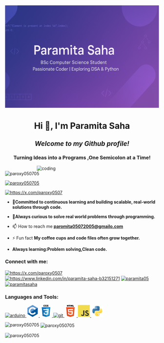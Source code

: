 ![logo](https://github.com/Paroxy050705/banner/blob/main/file_00000000ba2c622f8442d8388f52f337_conversation_id%3D67fe7b93-a6d4-8011-8a81-2f9916614470%26message_id%3D9c8b8b57-a032-4691-b5e6-29fdfeba87ca.png)
<h1 align="center">Hi 👋, I'm Paramita Saha</h1>
<h2 align="center"><i>Welcome to my Github profile!</i></h2>
<h3 align="center">Turning Ideas into a Programs ,One Semicolon at a Time!</h3>

<img align="right" alt="coding" width="400" src="https://user-images.githubusercontent.com/74038190/212747903-e9bdf048-2dc8-41f9-b973-0e72ff07bfba.gif">

<p align="left"> <img src="https://komarev.com/ghpvc/?username=paroxy050705&label=Profile%20views&color=0e75b6&style=flat" alt="paroxy050705" /> </p>

<p align="left"> <a href="https://github.com/ryo-ma/github-profile-trophy"><img src="https://github-profile-trophy.vercel.app/?username=paroxy050705" alt="paroxy050705" /></a> </p>

<p align="left"> <a href="https://twitter.com/https://x.com/paroxy0507" target="blank"><img src="https://img.shields.io/twitter/follow/https://x.com/paroxy0507?logo=twitter&style=for-the-badge" alt="https://x.com/paroxy0507" /></a> </p>

- 🌱**Committed to continuous learning and building scalable, real-world solutions through code.**

- 💬**Always curious to solve real world problems through programming.**

- 📫 How to reach me **paromita05072005@gmailo.com**

- ⚡ Fun fact **My coffee cups and code files often grow together.**

- **Always learning:Problem solving,Clean code.**

<h3 align="left">Connect with me:</h3>
<p align="left">
<a href="https://x.com/paroxy0507" target="blank"><img align="center" src="https://raw.githubusercontent.com/rahuldkjain/github-profile-readme-generator/master/src/images/icons/Social/twitter.svg" alt="https://x.com/paroxy0507" height="30" width="40" /></a>
<a href="https://www.linkedin.com/in/paramita-saha-b32151271" target="blank"><img align="center" src="https://raw.githubusercontent.com/rahuldkjain/github-profile-readme-generator/master/src/images/icons/Social/linked-in-alt.svg" alt="https://www.linkedin.com/in/paramita-saha-b32151271" height="30" width="40" /></a>
<a href="https://www.leetcode.com/paramita05" target="blank"><img align="center" src="https://raw.githubusercontent.com/rahuldkjain/github-profile-readme-generator/master/src/images/icons/Social/leet-code.svg" alt="paramita05" height="30" width="40" /></a>
<a href="https://discord.gg/paramitasaha" target="blank"><img align="center" src="https://raw.githubusercontent.com/rahuldkjain/github-profile-readme-generator/master/src/images/icons/Social/discord.svg" alt="paramitasaha" height="30" width="40" /></a>
</p>

<h3 align="left">Languages and Tools:</h3>
<p align="left"> <a href="https://www.arduino.cc/" target="_blank" rel="noreferrer"> <img src="https://cdn.worldvectorlogo.com/logos/arduino-1.svg" alt="arduino" width="40" height="40"/> </a> <a href="https://www.cprogramming.com/" target="_blank" rel="noreferrer"> <img src="https://raw.githubusercontent.com/devicons/devicon/master/icons/c/c-original.svg" alt="c" width="40" height="40"/> </a> <a href="https://www.w3schools.com/css/" target="_blank" rel="noreferrer"> <img src="https://raw.githubusercontent.com/devicons/devicon/master/icons/css3/css3-original-wordmark.svg" alt="css3" width="40" height="40"/> </a> <a href="https://git-scm.com/" target="_blank" rel="noreferrer"> <img src="https://www.vectorlogo.zone/logos/git-scm/git-scm-icon.svg" alt="git" width="40" height="40"/> </a> <a href="https://www.w3.org/html/" target="_blank" rel="noreferrer"> <img src="https://raw.githubusercontent.com/devicons/devicon/master/icons/html5/html5-original-wordmark.svg" alt="html5" width="40" height="40"/> </a> <a href="https://developer.mozilla.org/en-US/docs/Web/JavaScript" target="_blank" rel="noreferrer"> <img src="https://raw.githubusercontent.com/devicons/devicon/master/icons/javascript/javascript-original.svg" alt="javascript" width="40" height="40"/> </a> <a href="https://www.python.org" target="_blank" rel="noreferrer"> <img src="https://raw.githubusercontent.com/devicons/devicon/master/icons/python/python-original.svg" alt="python" width="40" height="40"/> </a> </p>

<p><img align="left" src="https://github-readme-stats.vercel.app/api/top-langs?username=paroxy050705&show_icons=true&locale=en&layout=compact" alt="paroxy050705" /></p>

<p>&nbsp;<img align="center" src="https://github-readme-stats.vercel.app/api?username=paroxy050705&show_icons=true&locale=en" alt="paroxy050705" /></p>

<p><img align="center" src="https://github-readme-streak-stats.herokuapp.com/?user=paroxy050705&" alt="paroxy050705" /></p>
